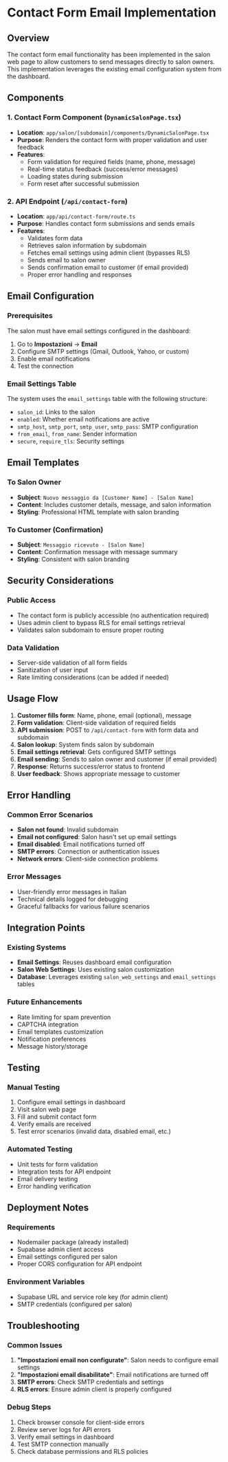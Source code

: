 # Contact Form Email Implementation

## Overview
The contact form email functionality has been implemented in the salon web page to allow customers to send messages directly to salon owners. This implementation leverages the existing email configuration system from the dashboard.

## Components

### 1. Contact Form Component (`DynamicSalonPage.tsx`)
- **Location**: `app/salon/[subdomain]/components/DynamicSalonPage.tsx`
- **Purpose**: Renders the contact form with proper validation and user feedback
- **Features**:
  - Form validation for required fields (name, phone, message)
  - Real-time status feedback (success/error messages)
  - Loading states during submission
  - Form reset after successful submission

### 2. API Endpoint (`/api/contact-form`)
- **Location**: `app/api/contact-form/route.ts`
- **Purpose**: Handles contact form submissions and sends emails
- **Features**:
  - Validates form data
  - Retrieves salon information by subdomain
  - Fetches email settings using admin client (bypasses RLS)
  - Sends email to salon owner
  - Sends confirmation email to customer (if email provided)
  - Proper error handling and responses

## Email Configuration

### Prerequisites
The salon must have email settings configured in the dashboard:
1. Go to **Impostazioni** → **Email**
2. Configure SMTP settings (Gmail, Outlook, Yahoo, or custom)
3. Enable email notifications
4. Test the connection

### Email Settings Table
The system uses the `email_settings` table with the following structure:
- `salon_id`: Links to the salon
- `enabled`: Whether email notifications are active
- `smtp_host`, `smtp_port`, `smtp_user`, `smtp_pass`: SMTP configuration
- `from_email`, `from_name`: Sender information
- `secure`, `require_tls`: Security settings

## Email Templates

### To Salon Owner
- **Subject**: `Nuovo messaggio da [Customer Name] - [Salon Name]`
- **Content**: Includes customer details, message, and salon information
- **Styling**: Professional HTML template with salon branding

### To Customer (Confirmation)
- **Subject**: `Messaggio ricevuto - [Salon Name]`
- **Content**: Confirmation message with message summary
- **Styling**: Consistent with salon branding

## Security Considerations

### Public Access
- The contact form is publicly accessible (no authentication required)
- Uses admin client to bypass RLS for email settings retrieval
- Validates salon subdomain to ensure proper routing

### Data Validation
- Server-side validation of all form fields
- Sanitization of user input
- Rate limiting considerations (can be added if needed)

## Usage Flow

1. **Customer fills form**: Name, phone, email (optional), message
2. **Form validation**: Client-side validation of required fields
3. **API submission**: POST to `/api/contact-form` with form data and subdomain
4. **Salon lookup**: System finds salon by subdomain
5. **Email settings retrieval**: Gets configured SMTP settings
6. **Email sending**: Sends to salon owner and customer (if email provided)
7. **Response**: Returns success/error status to frontend
8. **User feedback**: Shows appropriate message to customer

## Error Handling

### Common Error Scenarios
- **Salon not found**: Invalid subdomain
- **Email not configured**: Salon hasn't set up email settings
- **Email disabled**: Email notifications turned off
- **SMTP errors**: Connection or authentication issues
- **Network errors**: Client-side connection problems

### Error Messages
- User-friendly error messages in Italian
- Technical details logged for debugging
- Graceful fallbacks for various failure scenarios

## Integration Points

### Existing Systems
- **Email Settings**: Reuses dashboard email configuration
- **Salon Web Settings**: Uses existing salon customization
- **Database**: Leverages existing `salon_web_settings` and `email_settings` tables

### Future Enhancements
- Rate limiting for spam prevention
- CAPTCHA integration
- Email templates customization
- Notification preferences
- Message history/storage

## Testing

### Manual Testing
1. Configure email settings in dashboard
2. Visit salon web page
3. Fill and submit contact form
4. Verify emails are received
5. Test error scenarios (invalid data, disabled email, etc.)

### Automated Testing
- Unit tests for form validation
- Integration tests for API endpoint
- Email delivery testing
- Error handling verification

## Deployment Notes

### Requirements
- Nodemailer package (already installed)
- Supabase admin client access
- Email settings configured per salon
- Proper CORS configuration for API endpoint

### Environment Variables
- Supabase URL and service role key (for admin client)
- SMTP credentials (configured per salon)

## Troubleshooting

### Common Issues
1. **"Impostazioni email non configurate"**: Salon needs to configure email settings
2. **"Impostazioni email disabilitate"**: Email notifications are turned off
3. **SMTP errors**: Check SMTP credentials and settings
4. **RLS errors**: Ensure admin client is properly configured

### Debug Steps
1. Check browser console for client-side errors
2. Review server logs for API errors
3. Verify email settings in dashboard
4. Test SMTP connection manually
5. Check database permissions and RLS policies
